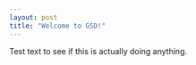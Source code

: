 ```yaml
---
layout: post
title: "Welcome to GSD!"
---
```


Test text to see if this is actually doing anything.
